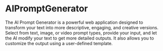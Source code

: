 # AIPromptGenerator
The AI Prompt Generator is a powerful web application designed to transform your text into more descriptive, engaging, and creative versions. Select from text, image, or video prompt types, provide your input, and let the AI modify your text to get more detailed outputs. It also allows you to customize the output using a user-defined template.
